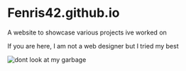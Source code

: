 # Fenris42.github.io
A website to showcase various projects ive worked on

If you are here, I am not a web designer but I tried my best

![dont look at my garbage](https://github.com/Fenris42/Fenris42.github.io/assets/133166853/298ec4aa-b5c0-4ef4-84c5-f20ebd9208d9)

